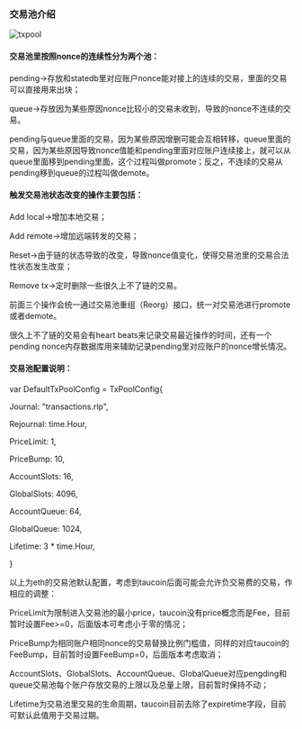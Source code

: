 ### 交易池介绍

![txpool](https://github.com/Tau-Coin/taucoin-ipfs-docs/blob/master/imgfile/txpool.jpg)

#### 交易池里按照nonce的连续性分为两个池：

pending->存放和statedb里对应账户nonce能对接上的连续的交易，里面的交易可以直接用来出块；

queue->存放因为某些原因nonce比较小的交易未收到，导致的nonce不连续的交易。

pending与queue里面的交易，因为某些原因增删可能会互相转移，queue里面的交易，因为某些原因导致nonce值能和pending里面对应账户连续接上，就可以从queue里面移到pending里面，这个过程叫做promote；反之，不连续的交易从pending移到queue的过程叫做demote。

#### 触发交易池状态改变的操作主要包括：

Add local->增加本地交易；

Add remote->增加远端转发的交易；

Reset->由于链的状态导致的改变，导致nonce值变化，使得交易池里的交易合法性状态发生改变；

Remove tx->定时删除一些很久上不了链的交易。

前面三个操作会统一通过交易池重组（Reorg）接口，统一对交易池进行promote或者demote。

很久上不了链的交易会有heart beats来记录交易最近操作的时间，还有一个pending nonce内存数据库用来辅助记录pending里对应账户的nonce增长情况。

#### 交易池配置说明：

var DefaultTxPoolConfig = TxPoolConfig{

  Journal:  "transactions.rlp",

  Rejournal: time.Hour,



  PriceLimit: 1,

  PriceBump: 10,



  AccountSlots: 16,

  GlobalSlots: 4096,

  AccountQueue: 64,

  GlobalQueue: 1024,



  Lifetime: 3 * time.Hour,

}

以上为eth的交易池默认配置，考虑到taucoin后面可能会允许负交易费的交易，作相应的调整：

PriceLimit为限制进入交易池的最小price，taucoin没有price概念而是Fee，目前暂时设置Fee>=0，后面版本可考虑小于零的情况；

PriceBump为相同账户相同nonce的交易替换比例门槛值，同样的对应taucoin的FeeBump，目前暂时设置FeeBump=0，后面版本考虑取消；

AccountSlots、GlobalSlots、AccountQueue、GlobalQueue对应pengding和queue交易池每个账户存放交易的上限以及总量上限，目前暂时保持不动；

Lifetime为交易池里交易的生命周期，taucoin目前去除了expiretime字段，目前可默认此值用于交易过期。